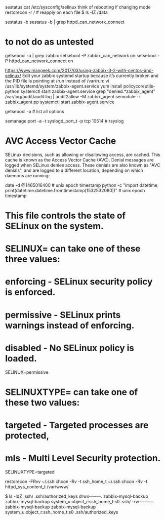 sestatus
cat /etc/sysconfig/selinux
think of rebooting if changing mode
restorecon -r / # reapply on each file
$ ls -lZ /data

sestatus -b
sestatus -b | grep httpd_can_network_connect

# to not do as untested
getsebool -a | grep zabbix
setsebool -P zabbix_can_network on
setsebool -P httpd_can_network_connect on


https://www.mangeek.com/2017/03/using-zabbix-3-2-with-centos-and-selinux/
Edit your zabbix systemd startup because it’s currently broken and the PID file is pointing at /run instead of /var/run: vi /usr/lib/systemd/system/zabbix-agent.service
yum install policycoreutils-python
systemctl start zabbix-agent.service
grep "denied.*zabbix_agent" /var/log/audit/audit.log | audit2allow -M zabbix_agent
semodule -i zabbix_agent.pp
systemctl start zabbix-agent.service

getsebool -a # list all options


semanage port -a -t syslogd_port_t -p tcp 10514 # rsyslog


# AVC Access Vector Cache
SELinux decisions, such as allowing or disallowing access, are cached. This cache is known as the
Access Vector Cache (AVC). Denial messages are logged when SELinux denies access.  These denials are
also known as "AVC denials", and are logged to a different location, depending on which daemons are
running:

date -d @1465016400 # unix epoch timestamp
python -c "import datetime; print(datetime.datetime.fromtimestamp(1532532080))" # unix epoch timestamp


# This file controls the state of SELinux on the system.
# SELINUX= can take one of these three values:
#       enforcing - SELinux security policy is enforced.
#       permissive - SELinux prints warnings instead of enforcing.
#       disabled - No SELinux policy is loaded.
SELINUX=permissive
# SELINUXTYPE= can take one of these two values:
#       targeted - Targeted processes are protected,
#       mls - Multi Level Security protection.
SELINUXTYPE=targeted


restorecon -FRvv ~/.ssh
chcon -Rv -t ssh_home_t ~/.ssh
chcon -Rv -t httpd_sys_content_t /var/www/



$ ls -ldZ .ssh/ .ssh/authorized_keys
drwx------. zabbix-mysql-backup zabbix-mysql-backup system_u:object_r:ssh_home_t:s0  .ssh/
-rw-------. zabbix-mysql-backup zabbix-mysql-backup system_u:object_r:ssh_home_t:s0  .ssh/authorized_keys
